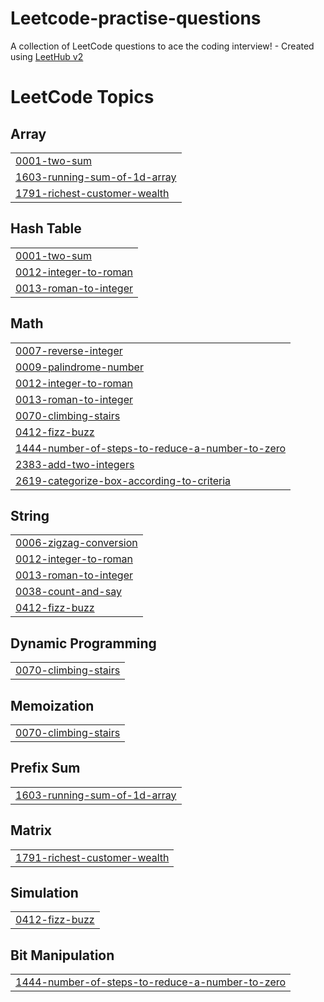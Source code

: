 # Leetcode-practise-questions
A collection of LeetCode questions to ace the coding interview! - Created using [LeetHub v2](https://github.com/arunbhardwaj/LeetHub-2.0)

<!---LeetCode Topics Start-->
# LeetCode Topics
## Array
|  |
| ------- |
| [0001-two-sum](https://github.com/nish941/Leetcode-practise-questions/tree/master/0001-two-sum) |
| [1603-running-sum-of-1d-array](https://github.com/nish941/Leetcode-practise-questions/tree/master/1603-running-sum-of-1d-array) |
| [1791-richest-customer-wealth](https://github.com/nish941/Leetcode-practise-questions/tree/master/1791-richest-customer-wealth) |
## Hash Table
|  |
| ------- |
| [0001-two-sum](https://github.com/nish941/Leetcode-practise-questions/tree/master/0001-two-sum) |
| [0012-integer-to-roman](https://github.com/nish941/Leetcode-practise-questions/tree/master/0012-integer-to-roman) |
| [0013-roman-to-integer](https://github.com/nish941/Leetcode-practise-questions/tree/master/0013-roman-to-integer) |
## Math
|  |
| ------- |
| [0007-reverse-integer](https://github.com/nish941/Leetcode-practise-questions/tree/master/0007-reverse-integer) |
| [0009-palindrome-number](https://github.com/nish941/Leetcode-practise-questions/tree/master/0009-palindrome-number) |
| [0012-integer-to-roman](https://github.com/nish941/Leetcode-practise-questions/tree/master/0012-integer-to-roman) |
| [0013-roman-to-integer](https://github.com/nish941/Leetcode-practise-questions/tree/master/0013-roman-to-integer) |
| [0070-climbing-stairs](https://github.com/nish941/Leetcode-practise-questions/tree/master/0070-climbing-stairs) |
| [0412-fizz-buzz](https://github.com/nish941/Leetcode-practise-questions/tree/master/0412-fizz-buzz) |
| [1444-number-of-steps-to-reduce-a-number-to-zero](https://github.com/nish941/Leetcode-practise-questions/tree/master/1444-number-of-steps-to-reduce-a-number-to-zero) |
| [2383-add-two-integers](https://github.com/nish941/Leetcode-practise-questions/tree/master/2383-add-two-integers) |
| [2619-categorize-box-according-to-criteria](https://github.com/nish941/Leetcode-practise-questions/tree/master/2619-categorize-box-according-to-criteria) |
## String
|  |
| ------- |
| [0006-zigzag-conversion](https://github.com/nish941/Leetcode-practise-questions/tree/master/0006-zigzag-conversion) |
| [0012-integer-to-roman](https://github.com/nish941/Leetcode-practise-questions/tree/master/0012-integer-to-roman) |
| [0013-roman-to-integer](https://github.com/nish941/Leetcode-practise-questions/tree/master/0013-roman-to-integer) |
| [0038-count-and-say](https://github.com/nish941/Leetcode-practise-questions/tree/master/0038-count-and-say) |
| [0412-fizz-buzz](https://github.com/nish941/Leetcode-practise-questions/tree/master/0412-fizz-buzz) |
## Dynamic Programming
|  |
| ------- |
| [0070-climbing-stairs](https://github.com/nish941/Leetcode-practise-questions/tree/master/0070-climbing-stairs) |
## Memoization
|  |
| ------- |
| [0070-climbing-stairs](https://github.com/nish941/Leetcode-practise-questions/tree/master/0070-climbing-stairs) |
## Prefix Sum
|  |
| ------- |
| [1603-running-sum-of-1d-array](https://github.com/nish941/Leetcode-practise-questions/tree/master/1603-running-sum-of-1d-array) |
## Matrix
|  |
| ------- |
| [1791-richest-customer-wealth](https://github.com/nish941/Leetcode-practise-questions/tree/master/1791-richest-customer-wealth) |
## Simulation
|  |
| ------- |
| [0412-fizz-buzz](https://github.com/nish941/Leetcode-practise-questions/tree/master/0412-fizz-buzz) |
## Bit Manipulation
|  |
| ------- |
| [1444-number-of-steps-to-reduce-a-number-to-zero](https://github.com/nish941/Leetcode-practise-questions/tree/master/1444-number-of-steps-to-reduce-a-number-to-zero) |
<!---LeetCode Topics End-->